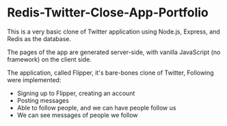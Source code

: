 # Redis-Twitter-Close-App-Portfolio
This is a very basic clone of Twitter application using Node.js, Express, and Redis as the database.

The pages of the app are generated server-side, with vanilla JavaScript (no framework) on the client side.

The application, called Flipper, it's bare-bones clone of Twitter, 
Following were implemented:
 - Signing up to Flipper, creating an account
 - Posting messages
 - Able to follow people, and we can have people follow us
 - We can see messages of people we follow

